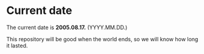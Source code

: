 # Current date

The current date is **2005.08.17.** (YYYY.MM.DD.)

This repository will be good when the world ends, so we will know how long it lasted.